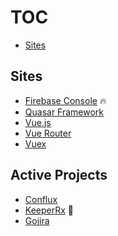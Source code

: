 TOC
===
- [Sites](#sites)

Sites
---

- [Firebase Console](https://console.firebase.google.com) :fire:
- [Quasar Framework](https://quasar.dev)
- [Vue.js](https://vuejs.org)
- [Vue Router](https://router.vuejs.org)
- [Vuex](https://vuex.vuejs.org)

Active Projects
---

- [Conflux](https://github.com/34fame/conflux)
- [KeeperRx](https://github.com/34fame/keeperrx) :see_no_evil:
- [Gojira](https://github.com/34fame/gojira)

